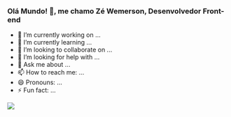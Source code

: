 ### Olá Mundo! 👋, me chamo Zé Wemerson, Desenvolvedor Front-end 



- 🔭 I’m currently working on ...
- 🌱 I’m currently learning ...
- 👯 I’m looking to collaborate on ...
- 🤔 I’m looking for help with ...
- 💬 Ask me about ...
- 📫 How to reach me: ...
- 😄 Pronouns: ...
- ⚡ Fun fact: ...
<a href="mailto:josepdrjw@gmail.com">
  <img src="https://i.imgur.com/PKv4E62.png" style="max-width: 30%;">
</a>
